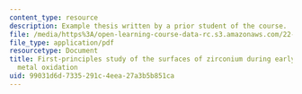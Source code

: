 ```yaml
---
content_type: resource
description: Example thesis written by a prior student of the course.
file: /media/https%3A/open-learning-course-data-rc.s3.amazonaws.com/22-tht-undergraduate-thesis-tutorial-fall-2015/99031d6d7335291c4eea27a3b5b851ca_MIT22_THTF15_thesis_ex3.pdf
file_type: application/pdf
resourcetype: Document
title: First-principles study of the surfaces of zirconium during early stages of
  metal oxidation
uid: 99031d6d-7335-291c-4eea-27a3b5b851ca
---
```

